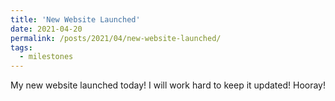 ```yaml
---
title: 'New Website Launched'
date: 2021-04-20
permalink: /posts/2021/04/new-website-launched/
tags:
  - milestones
---
```

My new website launched today! I will work hard to keep it updated! Hooray!
